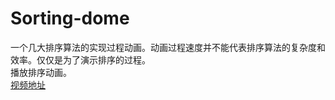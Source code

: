 # Sorting-dome
一个几大排序算法的实现过程动画。动画过程速度并不能代表排序算法的复杂度和效率。仅仅是为了演示排序的过程。  <br>
播放排序动画。<br>
[视频地址](https://www.bilibili.com/video/av33159617/)
